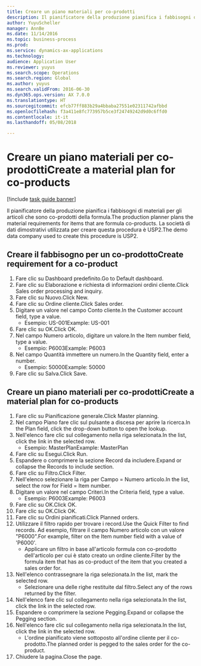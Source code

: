 ```yaml
--- 
title: Creare un piano materiali per co-prodotti
description: Il pianificatore della produzione pianifica i fabbisogni di materiali per gli articoli che sono co-prodotti della formula.
author: YuyuScheller
manager: AnnBe
ms.date: 11/14/2016
ms.topic: business-process
ms.prod: 
ms.service: dynamics-ax-applications
ms.technology: 
audience: Application User
ms.reviewer: yuyus
ms.search.scope: Operations
ms.search.region: Global
ms.author: yuyus
ms.search.validFrom: 2016-06-30
ms.dyn365.ops.version: AX 7.0.0
ms.translationtype: HT
ms.sourcegitcommit: efcb77ff883b29a4bbaba27551e02311742afbbd
ms.openlocfilehash: f3a411e8fc773957b5ce3f24749242d9d0c6ffd0
ms.contentlocale: it-it
ms.lasthandoff: 05/08/2018

---
```

# <a name="create-a-material-plan-for-co-products"></a><span data-ttu-id="f8b02-103">Creare un piano materiali per co-prodotti</span><span class="sxs-lookup"><span data-stu-id="f8b02-103">Create a material plan for co-products</span></span>

[!include [task guide banner](../../includes/task-guide-banner.md)]

<span data-ttu-id="f8b02-104">Il pianificatore della produzione pianifica i fabbisogni di materiali per gli articoli che sono co-prodotti della formula.</span><span class="sxs-lookup"><span data-stu-id="f8b02-104">The production planner plans the material requirements for items that are formula co-products.</span></span> <span data-ttu-id="f8b02-105">La società di dati dimostrativi utilizzata per creare questa procedura è USP2.</span><span class="sxs-lookup"><span data-stu-id="f8b02-105">The demo data company used to create this procedure is USP2.</span></span>


## <a name="create-requirement-for-a-co-product"></a><span data-ttu-id="f8b02-106">Creare il fabbisogno per un co-prodotto</span><span class="sxs-lookup"><span data-stu-id="f8b02-106">Create requirement for a co-product</span></span>
1. <span data-ttu-id="f8b02-107">Fare clic su Dashboard predefinito.</span><span class="sxs-lookup"><span data-stu-id="f8b02-107">Go to Default dashboard.</span></span>
2. <span data-ttu-id="f8b02-108">Fare clic su Elaborazione e richiesta di informazioni ordini cliente.</span><span class="sxs-lookup"><span data-stu-id="f8b02-108">Click Sales order processing and inquiry.</span></span>
3. <span data-ttu-id="f8b02-109">Fare clic su Nuovo.</span><span class="sxs-lookup"><span data-stu-id="f8b02-109">Click New.</span></span>
4. <span data-ttu-id="f8b02-110">Fare clic su Ordine cliente.</span><span class="sxs-lookup"><span data-stu-id="f8b02-110">Click Sales order.</span></span>
5. <span data-ttu-id="f8b02-111">Digitare un valore nel campo Conto cliente.</span><span class="sxs-lookup"><span data-stu-id="f8b02-111">In the Customer account field, type a value.</span></span>
    * <span data-ttu-id="f8b02-112">Esempio: US-001</span><span class="sxs-lookup"><span data-stu-id="f8b02-112">Example: US-001</span></span>  
6. <span data-ttu-id="f8b02-113">Fare clic su OK.</span><span class="sxs-lookup"><span data-stu-id="f8b02-113">Click OK.</span></span>
7. <span data-ttu-id="f8b02-114">Nel campo Numero articolo, digitare un valore.</span><span class="sxs-lookup"><span data-stu-id="f8b02-114">In the Item number field, type a value.</span></span>
    * <span data-ttu-id="f8b02-115">Esempio: P6003</span><span class="sxs-lookup"><span data-stu-id="f8b02-115">Example: P6003</span></span>  
8. <span data-ttu-id="f8b02-116">Nel campo Quantità immettere un numero.</span><span class="sxs-lookup"><span data-stu-id="f8b02-116">In the Quantity field, enter a number.</span></span>
    * <span data-ttu-id="f8b02-117">Esempio: 50000</span><span class="sxs-lookup"><span data-stu-id="f8b02-117">Example: 50000</span></span>  
9. <span data-ttu-id="f8b02-118">Fare clic su Salva.</span><span class="sxs-lookup"><span data-stu-id="f8b02-118">Click Save.</span></span>

## <a name="create-a-material-plan-for-co-products"></a><span data-ttu-id="f8b02-119">Creare un piano materiali per co-prodotti</span><span class="sxs-lookup"><span data-stu-id="f8b02-119">Create a material plan for co-products</span></span>
1. <span data-ttu-id="f8b02-120">Fare clic su Pianificazione generale.</span><span class="sxs-lookup"><span data-stu-id="f8b02-120">Click Master planning.</span></span>
2. <span data-ttu-id="f8b02-121">Nel campo Piano fare clic sul pulsante a discesa per aprire la ricerca.</span><span class="sxs-lookup"><span data-stu-id="f8b02-121">In the Plan field, click the drop-down button to open the lookup.</span></span>
3. <span data-ttu-id="f8b02-122">Nell'elenco fare clic sul collegamento nella riga selezionata.</span><span class="sxs-lookup"><span data-stu-id="f8b02-122">In the list, click the link in the selected row.</span></span>
    * <span data-ttu-id="f8b02-123">Esempio: MasterPlan</span><span class="sxs-lookup"><span data-stu-id="f8b02-123">Example: MasterPlan</span></span>  
4. <span data-ttu-id="f8b02-124">Fare clic su Esegui.</span><span class="sxs-lookup"><span data-stu-id="f8b02-124">Click Run.</span></span>
5. <span data-ttu-id="f8b02-125">Espandere o comprimere la sezione Record da includere.</span><span class="sxs-lookup"><span data-stu-id="f8b02-125">Expand or collapse the Records to include section.</span></span>
6. <span data-ttu-id="f8b02-126">Fare clic su Filtro.</span><span class="sxs-lookup"><span data-stu-id="f8b02-126">Click Filter.</span></span>
7. <span data-ttu-id="f8b02-127">Nell'elenco selezionare la riga per Campo = Numero articolo.</span><span class="sxs-lookup"><span data-stu-id="f8b02-127">In the list, select the row for Field = Item number.</span></span>
8. <span data-ttu-id="f8b02-128">Digitare un valore nel campo Criteri.</span><span class="sxs-lookup"><span data-stu-id="f8b02-128">In the Criteria field, type a value.</span></span>
    * <span data-ttu-id="f8b02-129">Esempio: P6003</span><span class="sxs-lookup"><span data-stu-id="f8b02-129">Example: P6003</span></span>  
9. <span data-ttu-id="f8b02-130">Fare clic su OK.</span><span class="sxs-lookup"><span data-stu-id="f8b02-130">Click OK.</span></span>
10. <span data-ttu-id="f8b02-131">Fare clic su OK.</span><span class="sxs-lookup"><span data-stu-id="f8b02-131">Click OK.</span></span>
11. <span data-ttu-id="f8b02-132">Fare clic su Ordini pianificati.</span><span class="sxs-lookup"><span data-stu-id="f8b02-132">Click Planned orders.</span></span>
12. <span data-ttu-id="f8b02-133">Utilizzare il filtro rapido per trovare i record.</span><span class="sxs-lookup"><span data-stu-id="f8b02-133">Use the Quick Filter to find records.</span></span> <span data-ttu-id="f8b02-134">Ad esempio, filtrare il campo Numero articolo con un valore "P6000".</span><span class="sxs-lookup"><span data-stu-id="f8b02-134">For example, filter on the Item number field with a value of 'P6000'.</span></span>
    * <span data-ttu-id="f8b02-135">Applicare un filtro in base all'articolo formula con co-prodotto dell'articolo per cui è stato creato un ordine cliente.</span><span class="sxs-lookup"><span data-stu-id="f8b02-135">Filter by the formula item that has as co-product of the item that you created a sales order for.</span></span>  
13. <span data-ttu-id="f8b02-136">Nell'elenco contrassegnare la riga selezionata.</span><span class="sxs-lookup"><span data-stu-id="f8b02-136">In the list, mark the selected row.</span></span>
    * <span data-ttu-id="f8b02-137">Selezionare una delle righe restituite dal filtro.</span><span class="sxs-lookup"><span data-stu-id="f8b02-137">Select any of the rows returned by the filter.</span></span>  
14. <span data-ttu-id="f8b02-138">Nell'elenco fare clic sul collegamento nella riga selezionata.</span><span class="sxs-lookup"><span data-stu-id="f8b02-138">In the list, click the link in the selected row.</span></span>
15. <span data-ttu-id="f8b02-139">Espandere o comprimere la sezione Pegging.</span><span class="sxs-lookup"><span data-stu-id="f8b02-139">Expand or collapse the Pegging section.</span></span>
16. <span data-ttu-id="f8b02-140">Nell'elenco fare clic sul collegamento nella riga selezionata.</span><span class="sxs-lookup"><span data-stu-id="f8b02-140">In the list, click the link in the selected row.</span></span>
    * <span data-ttu-id="f8b02-141">L'ordine pianificato viene sottoposto all'ordine cliente per il co-prodotto.</span><span class="sxs-lookup"><span data-stu-id="f8b02-141">The planned order is pegged to the sales order for the co-product.</span></span>  
17. <span data-ttu-id="f8b02-142">Chiudere la pagina.</span><span class="sxs-lookup"><span data-stu-id="f8b02-142">Close the page.</span></span>


